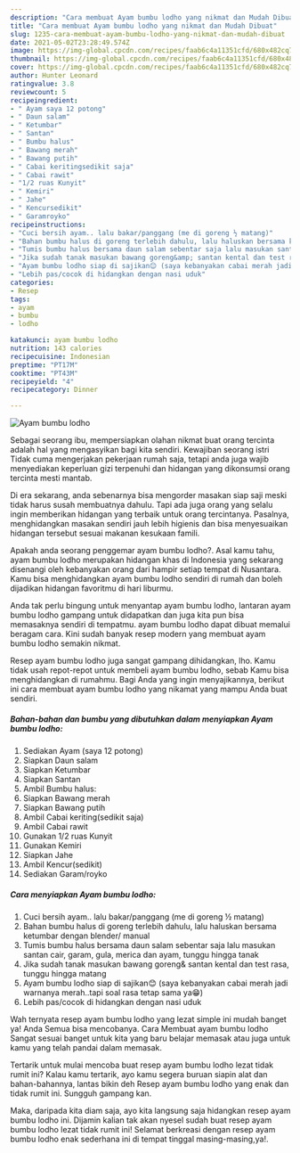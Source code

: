 ```yaml
---
description: "Cara membuat Ayam bumbu lodho yang nikmat dan Mudah Dibuat"
title: "Cara membuat Ayam bumbu lodho yang nikmat dan Mudah Dibuat"
slug: 1235-cara-membuat-ayam-bumbu-lodho-yang-nikmat-dan-mudah-dibuat
date: 2021-05-02T23:28:49.574Z
image: https://img-global.cpcdn.com/recipes/faab6c4a11351cfd/680x482cq70/ayam-bumbu-lodho-foto-resep-utama.jpg
thumbnail: https://img-global.cpcdn.com/recipes/faab6c4a11351cfd/680x482cq70/ayam-bumbu-lodho-foto-resep-utama.jpg
cover: https://img-global.cpcdn.com/recipes/faab6c4a11351cfd/680x482cq70/ayam-bumbu-lodho-foto-resep-utama.jpg
author: Hunter Leonard
ratingvalue: 3.8
reviewcount: 5
recipeingredient:
- " Ayam saya 12 potong"
- " Daun salam"
- " Ketumbar"
- " Santan"
- " Bumbu halus"
- " Bawang merah"
- " Bawang putih"
- " Cabai keritingsedikit saja"
- " Cabai rawit"
- "1/2 ruas Kunyit"
- " Kemiri"
- " Jahe"
- " Kencursedikit"
- " Garamroyko"
recipeinstructions:
- "Cuci bersih ayam.. lalu bakar/panggang (me di goreng ½ matang)"
- "Bahan bumbu halus di goreng terlebih dahulu, lalu haluskan bersama ketumbar dengan blender/ manual"
- "Tumis bumbu halus bersama daun salam sebentar saja lalu masukan santan cair, garam, gula, merica dan ayam, tunggu hingga tanak"
- "Jika sudah tanak masukan bawang goreng&amp; santan kental dan test rasa, tunggu hingga matang"
- "Ayam bumbu lodho siap di sajikan😊 (saya kebanyakan cabai merah jadi warnanya merah..tapi soal rasa tetap sama ya😁)"
- "Lebih pas/cocok di hidangkan dengan nasi uduk"
categories:
- Resep
tags:
- ayam
- bumbu
- lodho

katakunci: ayam bumbu lodho 
nutrition: 143 calories
recipecuisine: Indonesian
preptime: "PT17M"
cooktime: "PT43M"
recipeyield: "4"
recipecategory: Dinner

---
```



![Ayam bumbu lodho](https://img-global.cpcdn.com/recipes/faab6c4a11351cfd/680x482cq70/ayam-bumbu-lodho-foto-resep-utama.jpg)

Sebagai seorang ibu, mempersiapkan olahan nikmat buat orang tercinta adalah hal yang mengasyikan bagi kita sendiri. Kewajiban seorang istri Tidak cuma mengerjakan pekerjaan rumah saja, tetapi anda juga wajib menyediakan keperluan gizi terpenuhi dan hidangan yang dikonsumsi orang tercinta mesti mantab.

Di era  sekarang, anda sebenarnya bisa mengorder masakan siap saji meski tidak harus susah membuatnya dahulu. Tapi ada juga orang yang selalu ingin memberikan hidangan yang terbaik untuk orang tercintanya. Pasalnya, menghidangkan masakan sendiri jauh lebih higienis dan bisa menyesuaikan hidangan tersebut sesuai makanan kesukaan famili. 



Apakah anda seorang penggemar ayam bumbu lodho?. Asal kamu tahu, ayam bumbu lodho merupakan hidangan khas di Indonesia yang sekarang disenangi oleh kebanyakan orang dari hampir setiap tempat di Nusantara. Kamu bisa menghidangkan ayam bumbu lodho sendiri di rumah dan boleh dijadikan hidangan favoritmu di hari liburmu.

Anda tak perlu bingung untuk menyantap ayam bumbu lodho, lantaran ayam bumbu lodho gampang untuk didapatkan dan juga kita pun bisa memasaknya sendiri di tempatmu. ayam bumbu lodho dapat dibuat memalui beragam cara. Kini sudah banyak resep modern yang membuat ayam bumbu lodho semakin nikmat.

Resep ayam bumbu lodho juga sangat gampang dihidangkan, lho. Kamu tidak usah repot-repot untuk membeli ayam bumbu lodho, sebab Kamu bisa menghidangkan di rumahmu. Bagi Anda yang ingin menyajikannya, berikut ini cara membuat ayam bumbu lodho yang nikamat yang mampu Anda buat sendiri.

<!--inarticleads1-->

##### Bahan-bahan dan bumbu yang dibutuhkan dalam menyiapkan Ayam bumbu lodho:

1. Sediakan  Ayam (saya 12 potong)
1. Siapkan  Daun salam
1. Siapkan  Ketumbar
1. Siapkan  Santan
1. Ambil  Bumbu halus:
1. Siapkan  Bawang merah
1. Siapkan  Bawang putih
1. Ambil  Cabai keriting(sedikit saja)
1. Ambil  Cabai rawit
1. Gunakan 1/2 ruas Kunyit
1. Gunakan  Kemiri
1. Siapkan  Jahe
1. Ambil  Kencur(sedikit)
1. Sediakan  Garam/royko




<!--inarticleads2-->

##### Cara menyiapkan Ayam bumbu lodho:

1. Cuci bersih ayam.. lalu bakar/panggang (me di goreng ½ matang)
1. Bahan bumbu halus di goreng terlebih dahulu, lalu haluskan bersama ketumbar dengan blender/ manual
1. Tumis bumbu halus bersama daun salam sebentar saja lalu masukan santan cair, garam, gula, merica dan ayam, tunggu hingga tanak
1. Jika sudah tanak masukan bawang goreng&amp; santan kental dan test rasa, tunggu hingga matang
1. Ayam bumbu lodho siap di sajikan😊 (saya kebanyakan cabai merah jadi warnanya merah..tapi soal rasa tetap sama ya😁)
1. Lebih pas/cocok di hidangkan dengan nasi uduk




Wah ternyata resep ayam bumbu lodho yang lezat simple ini mudah banget ya! Anda Semua bisa mencobanya. Cara Membuat ayam bumbu lodho Sangat sesuai banget untuk kita yang baru belajar memasak atau juga untuk kamu yang telah pandai dalam memasak.

Tertarik untuk mulai mencoba buat resep ayam bumbu lodho lezat tidak rumit ini? Kalau kamu tertarik, ayo kamu segera buruan siapin alat dan bahan-bahannya, lantas bikin deh Resep ayam bumbu lodho yang enak dan tidak rumit ini. Sungguh gampang kan. 

Maka, daripada kita diam saja, ayo kita langsung saja hidangkan resep ayam bumbu lodho ini. Dijamin kalian tak akan nyesel sudah buat resep ayam bumbu lodho lezat tidak rumit ini! Selamat berkreasi dengan resep ayam bumbu lodho enak sederhana ini di tempat tinggal masing-masing,ya!.

